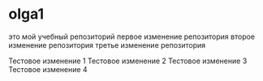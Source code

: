 # olga1
это мой учебный репозиторий
первое изменение репозитория
второе изменение репозитория
третье изменение репозитория

Тестовое изменение 1
Тестовое изменение 2
Тестовое изменение 3
Тестовое изменение 4
